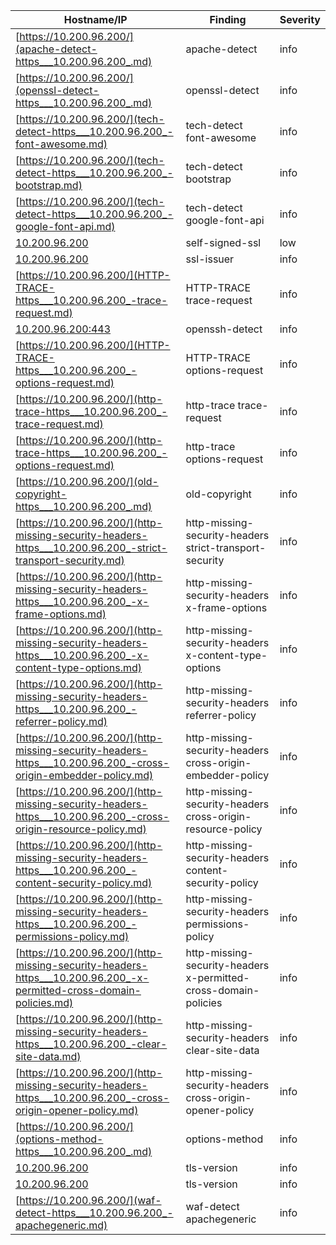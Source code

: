 | Hostname/IP | Finding | Severity |
| --- | --- | --- |
| [https://10.200.96.200/](apache-detect-https___10.200.96.200_.md) | apache-detect  | info |
| [https://10.200.96.200/](openssl-detect-https___10.200.96.200_.md) | openssl-detect  | info |
| [https://10.200.96.200/](tech-detect-https___10.200.96.200_-font-awesome.md) | tech-detect font-awesome | info |
| [https://10.200.96.200/](tech-detect-https___10.200.96.200_-bootstrap.md) | tech-detect bootstrap | info |
| [https://10.200.96.200/](tech-detect-https___10.200.96.200_-google-font-api.md) | tech-detect google-font-api | info |
| [10.200.96.200](self-signed-ssl-10.200.96.200_443.md) | self-signed-ssl  | low |
| [10.200.96.200](ssl-issuer-10.200.96.200_443.md) | ssl-issuer  | info |
| [https://10.200.96.200/](HTTP-TRACE-https___10.200.96.200_-trace-request.md) | HTTP-TRACE trace-request | info |
| [10.200.96.200:443](openssh-detect-10.200.96.200_22.md) | openssh-detect  | info |
| [https://10.200.96.200/](HTTP-TRACE-https___10.200.96.200_-options-request.md) | HTTP-TRACE options-request | info |
| [https://10.200.96.200/](http-trace-https___10.200.96.200_-trace-request.md) | http-trace trace-request | info |
| [https://10.200.96.200/](http-trace-https___10.200.96.200_-options-request.md) | http-trace options-request | info |
| [https://10.200.96.200/](old-copyright-https___10.200.96.200_.md) | old-copyright  | info |
| [https://10.200.96.200/](http-missing-security-headers-https___10.200.96.200_-strict-transport-security.md) | http-missing-security-headers strict-transport-security | info |
| [https://10.200.96.200/](http-missing-security-headers-https___10.200.96.200_-x-frame-options.md) | http-missing-security-headers x-frame-options | info |
| [https://10.200.96.200/](http-missing-security-headers-https___10.200.96.200_-x-content-type-options.md) | http-missing-security-headers x-content-type-options | info |
| [https://10.200.96.200/](http-missing-security-headers-https___10.200.96.200_-referrer-policy.md) | http-missing-security-headers referrer-policy | info |
| [https://10.200.96.200/](http-missing-security-headers-https___10.200.96.200_-cross-origin-embedder-policy.md) | http-missing-security-headers cross-origin-embedder-policy | info |
| [https://10.200.96.200/](http-missing-security-headers-https___10.200.96.200_-cross-origin-resource-policy.md) | http-missing-security-headers cross-origin-resource-policy | info |
| [https://10.200.96.200/](http-missing-security-headers-https___10.200.96.200_-content-security-policy.md) | http-missing-security-headers content-security-policy | info |
| [https://10.200.96.200/](http-missing-security-headers-https___10.200.96.200_-permissions-policy.md) | http-missing-security-headers permissions-policy | info |
| [https://10.200.96.200/](http-missing-security-headers-https___10.200.96.200_-x-permitted-cross-domain-policies.md) | http-missing-security-headers x-permitted-cross-domain-policies | info |
| [https://10.200.96.200/](http-missing-security-headers-https___10.200.96.200_-clear-site-data.md) | http-missing-security-headers clear-site-data | info |
| [https://10.200.96.200/](http-missing-security-headers-https___10.200.96.200_-cross-origin-opener-policy.md) | http-missing-security-headers cross-origin-opener-policy | info |
| [https://10.200.96.200/](options-method-https___10.200.96.200_.md) | options-method  | info |
| [10.200.96.200](tls-version-10.200.96.200_443.md) | tls-version  | info |
| [10.200.96.200](tls-version-10.200.96.200_443.md) | tls-version  | info |
| [https://10.200.96.200/](waf-detect-https___10.200.96.200_-apachegeneric.md) | waf-detect apachegeneric | info |
